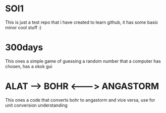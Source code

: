 # SOl1
This is just a test repo that i have created to learn github, it has some basic minor cool stuff :)

# 300days
This ones a simple game of guessing a random number that a computer has chosen, has a okok gui

# ALAT --> BOHR <---> ANGASTORM
This ones a code that converts bohr to angastorm and vice versa, use for unit conversion understanding
